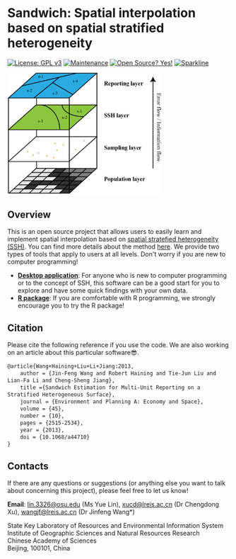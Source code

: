 # Sandwich: Spatial interpolation based on spatial stratified heterogeneity

[![License: GPL v3](https://img.shields.io/badge/License-GPLv3-blue.svg)](https://www.gnu.org/licenses/gpl-3.0)
[![Maintenance](https://img.shields.io/badge/Maintained%3F-yes-green.svg)](https://GitHub.com/Naereen/StrapDown.js/graphs/commit-activity)
[![Open Source? Yes!](https://badgen.net/badge/Open%20Source%20%3F/Yes%21/blue?icon=github)](https://github.com/Naereen/badges/)
[![Sparkline](https://stars.medv.io/Naereen/badges.svg)](https://stars.medv.io/Naereen/badges)


<img src="https://github.com/linyuehzzz/sandwich_spatial_interpolator/blob/master/img/Fig1.png" width="350">

Overview
--------
This is an open source project that allows users to easily learn and implement spatial interpolation based on [spatial stratefied heterogeneity (SSH)](http://www.geodetector.cn/). 
You can find more details about the method [here](https://journals.sagepub.com/doi/10.1068/a44710). We provide two types of tools that apply to users at all levels. Don't worry if you are new to computer programming!
  - [**Desktop application**](https://github.com/linyuehzzz/sandwich_spatial_interpolator/tree/master/c%2B%2B): For anyone who is new to computer programming or to the concept of SSH, this software can be a good start for you to explore and have some quick findings with your own data.
  - [**R package**](https://github.com/linyuehzzz/sandwich_spatial_interpolator/tree/master/r/Sandwich): If you are comfortable with R programming, we strongly encourage you to try the R package! 


Citation
--------
Please cite the following reference if you use the code. We are also working on an article about this particular software😎.
```
@article{Wang+Haining+Liu+Li+Jiang:2013,
    author = {Jin-Feng Wang and Robert Haining and Tie-Jun Liu and Lian-Fa Li and Cheng-Sheng Jiang},
    title ={Sandwich Estimation for Multi-Unit Reporting on a Stratified Heterogeneous Surface},
    journal = {Environment and Planning A: Economy and Space},
    volume = {45},
    number = {10},
    pages = {2515-2534},
    year = {2013},
    doi = {10.1068/a44710}
}
```

Contacts
--------
If there are any questions or suggestions (or anything else you want to talk about concerning this project), please feel free to let us know!

**Email**: lin.3326@osu.edu (Ms Yue Lin), xucd@lreis.ac.cn (Dr Chengdong Xu), wangjf@lreis.ac.cn (Dr Jinfeng Wang*)

State Key Laboratory of Resources and Environmental Information System  
Institute of Geographic Sciences and Natural Resources Research  
Chinese Academy of Sciences  
Beijing, 100101, China


